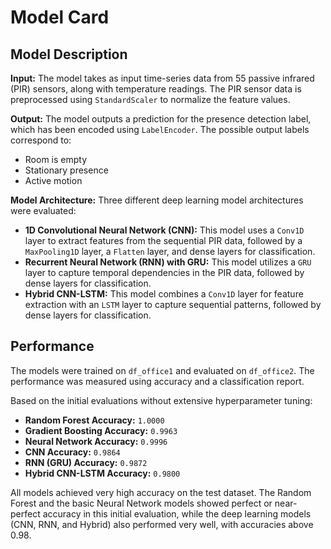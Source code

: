 # Model Card

## Model Description

**Input:** The model takes as input time-series data from 55 passive infrared (PIR) sensors, along with temperature readings. The PIR sensor data is preprocessed using `StandardScaler` to normalize the feature values.

**Output:** The model outputs a prediction for the presence detection label, which has been encoded using `LabelEncoder`. The possible output labels correspond to:
- Room is empty
- Stationary presence
- Active motion

**Model Architecture:** Three different deep learning model architectures were evaluated:

- **1D Convolutional Neural Network (CNN):** This model uses a `Conv1D` layer to extract features from the sequential PIR data, followed by a `MaxPooling1D` layer, a `Flatten` layer, and dense layers for classification.
- **Recurrent Neural Network (RNN) with GRU:** This model utilizes a `GRU` layer to capture temporal dependencies in the PIR data, followed by dense layers for classification.
- **Hybrid CNN-LSTM:** This model combines a `Conv1D` layer for feature extraction with an `LSTM` layer to capture sequential patterns, followed by dense layers for classification.

## Performance

The models were trained on `df_office1` and evaluated on `df_office2`. The performance was measured using accuracy and a classification report.

Based on the initial evaluations without extensive hyperparameter tuning:

* **Random Forest Accuracy:** `1.0000`
* **Gradient Boosting Accuracy:** `0.9963`
* **Neural Network Accuracy:** `0.9996`
* **CNN Accuracy:** `0.9864`
* **RNN (GRU) Accuracy:** `0.9872`
* **Hybrid CNN-LSTM Accuracy:** `0.9800`

All models achieved very high accuracy on the test dataset. The Random Forest and the basic Neural Network models showed perfect or near-perfect accuracy in this initial evaluation, while the deep learning models (CNN, RNN, and Hybrid) also performed very well, with accuracies above 0.98.
